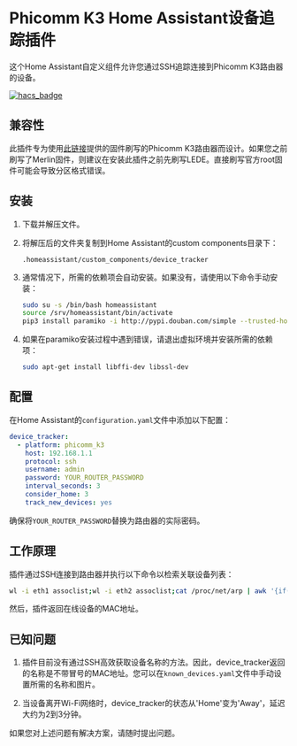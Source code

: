 # Phicomm K3 Home Assistant设备追踪插件

这个Home Assistant自定义组件允许您通过SSH追踪连接到Phicomm K3路由器的设备。

[![hacs_badge](https://img.shields.io/badge/HACS-Default-41BDF5.svg?style=for-the-badge)](https://github.com/hacs/integration)

## 兼容性

此插件专为使用[此链接](https://tbvv.net/posts/0101-k3)提供的固件刷写的Phicomm K3路由器而设计。如果您之前刷写了Merlin固件，则建议在安装此插件之前先刷写LEDE。直接刷写官方root固件可能会导致分区格式错误。

## 安装

1. 下载并解压文件。
2. 将解压后的文件夹复制到Home Assistant的custom components目录下：

    ```
    .homeassistant/custom_components/device_tracker
    ```

3. 通常情况下，所需的依赖项会自动安装。如果没有，请使用以下命令手动安装：

    ```bash
    sudo su -s /bin/bash homeassistant
    source /srv/homeassistant/bin/activate
    pip3 install paramiko -i http://pypi.douban.com/simple --trusted-host pypi.douban.com
    ```

4. 如果在paramiko安装过程中遇到错误，请退出虚拟环境并安装所需的依赖项：

    ```bash
    sudo apt-get install libffi-dev libssl-dev
    ```

## 配置

在Home Assistant的`configuration.yaml`文件中添加以下配置：

```yaml
device_tracker:
  - platform: phicomm_k3
    host: 192.168.1.1
    protocol: ssh
    username: admin
    password: YOUR_ROUTER_PASSWORD
    interval_seconds: 3
    consider_home: 3
    track_new_devices: yes
```

确保将`YOUR_ROUTER_PASSWORD`替换为路由器的实际密码。

## 工作原理

插件通过SSH连接到路由器并执行以下命令以检索关联设备列表：

```bash
wl -i eth1 assoclist;wl -i eth2 assoclist;cat /proc/net/arp | awk '{if(NR>1) print $4}'
```

然后，插件返回在线设备的MAC地址。

## 已知问题

1. 插件目前没有通过SSH高效获取设备名称的方法。因此，device_tracker返回的名称是不带冒号的MAC地址。您可以在`known_devices.yaml`文件中手动设置所需的名称和图片。

2. 当设备离开Wi-Fi网络时，device_tracker的状态从'Home'变为'Away'，延迟大约为2到3分钟。

如果您对上述问题有解决方案，请随时提出问题。
